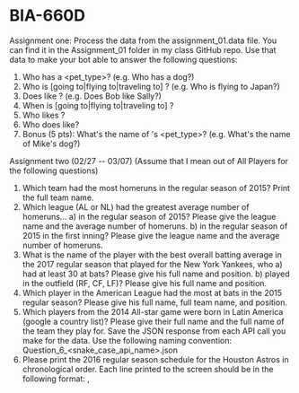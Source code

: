 # BIA-660D

Assignment one:
Process the data from the assignment_01.data file. You can find it in the Assignment_01 folder in my class GitHub repo.
Use that data to make your bot able to answer the following questions:
1) Who has a <pet_type>? (e.g. Who has a dog?)
2) Who is [going to|flying to|traveling to] <place>? (e.g. Who is flying to Japan?)
3) Does <person> like <person>? (e.g. Does Bob like Sally?)
4) When is <person> [going to|flying to|traveling to] <place>?
5) Who likes <person>?
6) Who does <person> like?
7) Bonus (5 pts): What's the name of <person>'s <pet_type>? (e.g. What's the name of Mike's dog?)
    
Assignment two (02/27 -- 03/07)
(Assume that I mean out of All Players for the following questions)
1. Which team had the most homeruns in the regular season of 2015? Print the full team name.
2. Which league (AL or NL) had the greatest average number of homeruns…
    a) in the regular season of 2015? Please give the league name and the average number of homeruns.
    b) in the regular season of 2015 in the first inning? Please give the league name and the average number of homeruns.
3. What is the name of the player with the best overall batting average in the 2017 regular season that played for the New York Yankees, who
    a) had at least 30 at bats? Please give his full name and position.
    b) played in the outfield (RF, CF, LF)? Please give his full name and position.
4. Which player in the American League had the most at bats in the 2015 regular season? Please give his full name, full team name, and position.
5. Which players from the 2014 All-star game were born in Latin America (google a country list)? Please give their full name and the full name of the team they play for.
Save the JSON response from each API call you make for the data. Use the following naming convention: Question_6_<snake_case_api_name>.json 
6. Please print the 2016 regular season schedule for the Houston Astros in chronological order. Each line printed to the screen should be in the following format:
    <opponent Team Name> <game date> <stadium name> <city>, <state>
